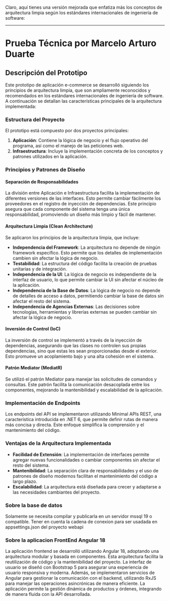Claro, aquí tienes una versión mejorada que enfatiza más los conceptos de arquitectura limpia según los estándares internacionales de ingeniería de software:

---

# Prueba Técnica por Marcelo Arturo Duarte

## Descripción del Prototipo

Este prototipo de aplicación e-commerce se desarrolló siguiendo los principios de arquitectura limpia, que son ampliamente reconocidos y recomendados en los estándares internacionales de ingeniería de software. A continuación se detallan las características principales de la arquitectura implementada:

### Estructura del Proyecto

El prototipo está compuesto por dos proyectos principales:

1. **Aplicación**: Contiene la lógica de negocio y el flujo operativo del programa, así como el manejo de las peticiones web.
2. **Infraestructura**: Incluye la implementación concreta de los conceptos y patrones utilizados en la aplicación.

### Principios y Patrones de Diseño

#### **Separación de Responsabilidades**
La división entre Aplicación e Infraestructura facilita la implementación de diferentes versiones de las interfaces. Esto permite cambiar fácilmente los proveedores en el registro de inyección de dependencias. Este principio asegura que cada componente del sistema tenga una única responsabilidad, promoviendo un diseño más limpio y fácil de mantener.

#### **Arquitectura Limpia (Clean Architecture)**
Se aplicaron los principios de la arquitectura limpia, que incluye:
- **Independencia del Framework**: La arquitectura no depende de ningún framework específico. Esto permite que los detalles de implementación cambien sin afectar la lógica de negocio.
- **Testabilidad**: La estructura del código facilita la creación de pruebas unitarias y de integración.
- **Independencia de la UI**: La lógica de negocio es independiente de la interfaz de usuario, lo que permite cambiar la UI sin afectar el núcleo de la aplicación.
- **Independencia de la Base de Datos**: La lógica de negocio no depende de detalles de acceso a datos, permitiendo cambiar la base de datos sin afectar el resto del sistema.
- **Independencia de Agencias Externas**: Las decisiones sobre tecnologías, herramientas y librerías externas se pueden cambiar sin afectar la lógica de negocio.

#### **Inversión de Control (IoC)**
La inversión de control se implementó a través de la inyección de dependencias, asegurando que las clases no controlen sus propias dependencias, sino que estas les sean proporcionadas desde el exterior. Esto promueve un acoplamiento bajo y una alta cohesión en el sistema.

#### **Patrón Mediator (MediatR)**
Se utilizó el patrón Mediator para manejar las solicitudes de comandos y consultas. Este patrón facilita la comunicación desacoplada entre los componentes, mejorando la mantenibilidad y escalabilidad de la aplicación.

### Implementación de Endpoints

Los endpoints del API se implementaron utilizando Minimal APIs REST, una característica introducida en .NET 6, que permite definir rutas de manera más concisa y directa. Este enfoque simplifica la comprensión y el mantenimiento del código.

### Ventajas de la Arquitectura Implementada

- **Facilidad de Extensión**: La implementación de interfaces permite agregar nuevas funcionalidades o cambiar componentes sin afectar el resto del sistema.
- **Mantenibilidad**: La separación clara de responsabilidades y el uso de patrones de diseño modernos facilitan el mantenimiento del código a largo plazo.
- **Escalabilidad**: La arquitectura está diseñada para crecer y adaptarse a las necesidades cambiantes del proyecto.

### Sobre la base de datos
Solamente se necesita compilar y publicarla en un servidor mssql 19 o compatible. Tener en cuenta la cadena de conexion para ser usadada en appsettings.json del proyecto webapi

### Sobre la aplicacion FrontEnd Angular 18
La aplicación frontend se desarrolló utilizando Angular 18, adoptando una arquitectura modular y basada en componentes. 
Esta arquitectura facilita la reutilización de código y la mantenibilidad del proyecto. 
La interfaz de usuario se diseñó con Bootstrap 5 para asegurar una experiencia de usuario responsiva y moderna. 
Además, se implementaron servicios de Angular para gestionar la comunicación con el backend, utilizando RxJS para manejar las operaciones asincrónicas de manera eficiente. La aplicación permite la gestión dinámica de productos y órdenes, integrando de manera fluida con la API desarrollada.